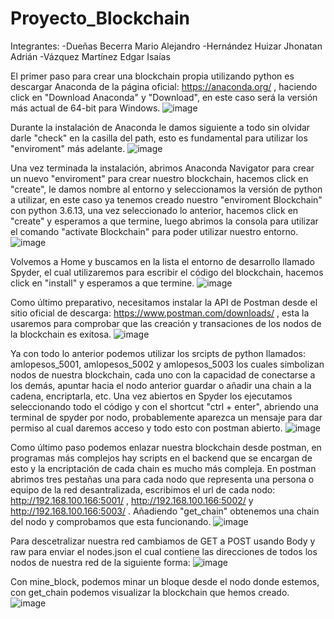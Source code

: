 # Proyecto_Blockchain
Integrantes: 
  -Dueñas Becerra Mario Alejandro
  -Hernández Huizar Jhonatan Adrián
  -Vázquez Martínez Edgar Isaías

El primer paso para crear una blockchain propia utilizando python es descargar Anaconda de la página oficial: https://anaconda.org/ , haciendo click en "Download Anaconda" y "Download", en este caso será la versión más actual de 64-bit para Windows.
![image](https://user-images.githubusercontent.com/70983585/145254001-f4a502df-d58c-41a8-8c1c-c8c8d3e6b7db.png)

Durante la instalación de Anaconda le damos siguiente a todo sin olvidar darle "check" en la casilla del path, esto es fundamental para utilizar los "enviroment" más adelante.
![image](https://user-images.githubusercontent.com/70983585/145255560-12c2506a-5d76-4466-a25b-b6eb13857b42.png)

Una vez terminada la instalación, abrimos Anaconda Navigator para crear un nuevo "enviroment" para crear nuestro blockchain, hacemos click en "create", le damos nombre al entorno y seleccionamos la versión de python a utilizar, en este caso ya tenemos creado nuestro "enviroment Blockchain" con python 3.6.13, una vez seleccionado lo anterior, hacemos click en "create" y esperamos a que termine, luego abrimos la consola para utilizar el comando "activate Blockchain" para poder utilizar nuestro entorno.
![image](https://user-images.githubusercontent.com/70983585/145255707-579b2a80-eb54-4087-8c74-25544c1d5ed8.png)

Volvemos a Home y buscamos en la lista el entorno de desarrollo llamado Spyder, el cual utilizaremos para escribir el código del blockchain, hacemos click en "install" y esperamos a que termine.
![image](https://user-images.githubusercontent.com/70983585/145256176-a68b2c8c-eb8d-44be-9aa1-3a3c37c7548b.png)

Como último preparativo, necesitamos instalar la API de Postman desde el sitio oficial de descarga: https://www.postman.com/downloads/ , esta la usaremos para comprobar que las creación y transaciones de los nodos de la blockchain es exitosa.
![image](https://user-images.githubusercontent.com/70983585/145256691-c0cf2f31-809e-46a4-81fd-088cdb0d2c0e.png)

Ya con todo lo anterior podemos utilizar los srcipts de python llamados: amlopesos_5001, amlopesos_5002 y amlopesos_5003 los cuales simbolizan nodos de nuestra blockchain, cada uno con la capacidad de conectarse a los demás, apuntar hacia el nodo anterior guardar o añadir una chain a la cadena, encriptarla, etc. Una vez abiertos en Spyder los ejecutamos seleccionando todo el código y con el shortcut "ctrl + enter", abriendo una terminal de spyder por nodo, probablemente aparezca un mensaje para dar permiso al cual daremos acceso y todo esto con postman abierto.
![image](https://user-images.githubusercontent.com/70983585/145259271-994d0868-5074-4275-8371-2992ee51774a.png)

Como último paso podemos enlazar nuestra blockchain desde postman, en programas más complejos hay scripts en el backend que se encargan de esto y la encriptación de cada chain es mucho más compleja. 
En postman abrimos tres pestañas una para cada nodo que representa una persona o equipo de la red desantralizada, escribimos el url de cada nodo: http://192.168.100.166:5001/ , http://192.168.100.166:5002/ y http://192.168.100.166:5003/ . Añadiendo "get_chain" obtenemos una chain del nodo y comprobamos que esta funcionando.
![image](https://user-images.githubusercontent.com/70983585/145260693-7e2237b4-3fd2-4068-bb9f-58ebbc16cf33.png)

Para descetralizar nuestra red cambiamos de GET a POST usando Body y raw para enviar el nodes.json el cual contiene las direcciones de todos los nodos de nuestra red de la siguiente forma:
![image](https://user-images.githubusercontent.com/70983585/145261029-df384853-82ac-4cde-a0e7-568e9b03b6c0.png)


Con mine_block, podemos minar un bloque desde el nodo donde estemos, con get_chain podemos visualizar la blockchain que hemos creado.
![image](https://user-images.githubusercontent.com/70983585/145261845-9655b2a1-75d0-4e45-86e1-34e24bbc1a14.png)

